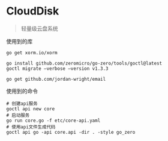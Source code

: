 # CloudDisk
> 轻量级云盘系统

使用到的库
```text
go get xorm.io/xorm

go install github.com/zeromicro/go-zero/tools/goctl@latest
goctl migrate —verbose —version v1.3.3

go get github.com/jordan-wright/email
```

使用到的命令
```text
# 创建api服务
goctl api new core
# 启动服务
go run core.go -f etc/core-api.yaml
# 使用api文件生成代码
goctl api go -api core.api -dir . -style go_zero
```